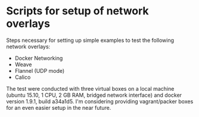 # Scripts for setup of network overlays

Steps necessary for setting up simple examples to test the following network overlays:
* Docker Networking
* Weave
* Flannel (UDP mode)
* Calico

The test were conducted with three virtual boxes on a local machine (ubuntu 15.10, 1 CPU, 2 GB RAM, bridged network interface) and docker version 1.9.1, build a34a1d5.
I'm considering providing vagrant/packer boxes for an even easier setup in the near future.


